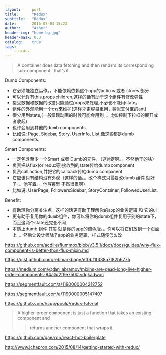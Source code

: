```yaml
---
layout:     post
title:      "Redux"
subtitle:   "Redux"
date:       2016-07-04 15:23
author:     "Asher"
header-img: "home-bg.jpg"
header-mask: 0.3
catalog:    true
tags:
    - Redux
---
```


> A container does data fetching and then renders its corresponding sub-component. 
> That’s it.

Dumb Components:
- 它必须能独立运作。。不能依赖依赖这个app的actions 或者 stores 部分
- 可以允许有this.props.children,这样的话有助于这个组件有修改弹性
- 接受数据和数据的改变只能通过props來处理,不必也不能用state。
- 组件的外观能用一个css來维护(这样才更容易重用，类似支付宝的ant)
- 很少用到state,(一般呈现动画的时候可能会用到。。比如控制下拉框的展开或者收起)
- 也许会用到其他的dumb components
- 比如说: Page, Sidebar, Story, UserInfo, List,像这些都是dumb components.

Smart Components:
- 一定包含至少一个Smart 或者 Dumb的元件，（这肯定啊。。不然他干的啥）
- 负责把从flux(or redux等)接收到的state传给dumb component
- 负责call action,并把它的callback传給dumb component
- 它应该只有结构没有外观（这样的话。。改个样式只需要改dumb 组件 就好了。。他写着。。他写那里 不然很累啊）
- 比如说: UserPage, FollowersSidebar, StoryContainer, FollowedUserList.

Benefit:
- 有助理你分离关注点，这样的话更有助于理解你的app的业务逻辑 和 它的ui
- 更有助于复用你的dumb组件，你可以将你的dumb组件复用于别的state下，而且这两个state还完全不同
- 本质上dumb 组件 其实 就是你的app的调色版。。你可以将它们放到一个页面上。。然后让设计师除了app的业务逻辑，样式随便怎么改


https://github.com/acdlite/flummox/blob/v3.5.1/docs/docs/guides/why-flux-component-is-better-than-flux-mixin.md

https://gist.github.com/sebmarkbage/ef0bf1f338a7182b6775

https://medium.com/@dan_abramov/mixins-are-dead-long-live-higher-order-components-94a0d2f9e750#.vdqkadwoc


https://segmentfault.com/a/1190000004212752

https://segmentfault.com/a/1190000005147407

https://github.com/happypoulp/redux-tutorial

> A higher-order component is just a function that takes an existing component and 
>>returns another component that wraps it.

https://github.com/gaearon/react-hot-boilerplate

http://www.jchapron.com/2015/08/14/getting-started-with-redux/